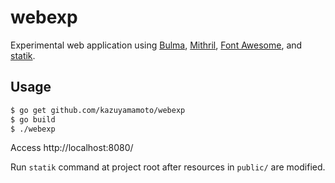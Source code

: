 # webexp
Experimental web application using [Bulma](https://bulma.io/), [Mithril](https://mithril.js.org/), [Font Awesome](https://fontawesome.com/), and [statik](https://github.com/rakyll/statik).


## Usage

```bash
$ go get github.com/kazuyamamoto/webexp
$ go build
$ ./webexp
```

Access http://localhost:8080/

Run `statik` command at project root after resources in `public/` are modified.
